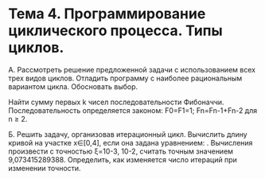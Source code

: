 # Тема 4. Программирование циклического процесса. Типы циклов.

A. Рассмотреть решение предложенной задачи с использованием всех трех видов циклов. Отладить программу с наиболее рациональным вариантом цикла. Обосновать выбор.

Найти сумму первых k чисел последовательности Фибоначчи. Последовательность определяется законом: F0=F1=1; Fn=Fn-1+Fn-2 для  n ≥ 2.

Б. Решить задачу, организовав итерационный цикл. Вычислить длину кривой на участке x∈[0,4], если она задана уравнением: . Вычисления произвести с точностью ξ=10-3, 10-2, считать точным значением 9,073415289388. Определить, как изменяется число итераций при изменении точности.

